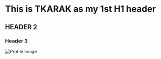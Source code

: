 # This is TKARAK as my 1st H1 header
## HEADER 2 ##
### Header 3 ###
![Profile Image](https://avatars0.githubusercontent.com/u/58996952?s=400&u=1e25f9bc69096466e7023bef4f7651323fdccc3b&v=4)
